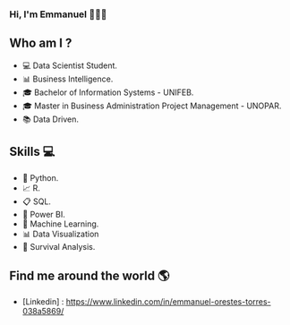 ### Hi, I'm Emmanuel 👨♐👋


## Who am I ?
- 💻 Data Scientist Student.
- 📊 Business Intelligence.
- 🎓 Bachelor of Information Systems - UNIFEB.
- 🎓 Master in Business Administration Project Management - UNOPAR.
- 📚 Data Driven.


## Skills 💻
- 🐍 Python.
- 📈 R.
- 📋 SQL.
- 🧮 Power BI.
- 🔮 Machine Learning.
- 📊 Data Visualization
- 🧪 Survival Analysis.


## Find me around the world 🌎
- [Linkedin] : https://www.linkedin.com/in/emmanuel-orestes-torres-038a5869/
